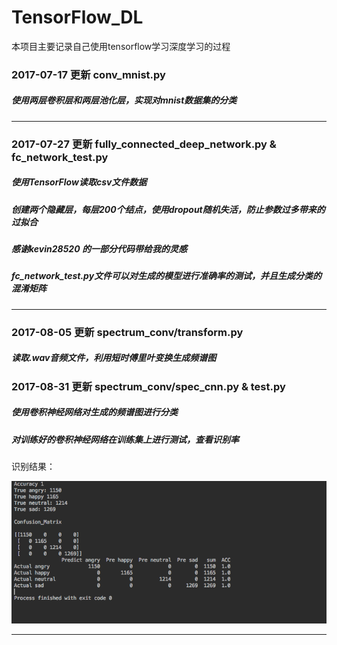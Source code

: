 # TensorFlow_DL
本项目主要记录自己使用tensorflow学习深度学习的过程
### 2017-07-17 更新 conv_mnist.py  
##### 使用两层卷积层和两层池化层，实现对mnist数据集的分类
---
### 2017-07-27 更新 fully_connected_deep_network.py & fc_network_test.py
##### 使用TensorFlow读取csv文件数据
##### 创建两个隐藏层，每层200个结点，使用dropout随机失活，防止参数过多带来的过拟合
##### 感谢kevin28520 的一部分代码带给我的灵感
##### fc_network_test.py文件可以对生成的模型进行准确率的测试，并且生成分类的混淆矩阵
---
### 2017-08-05 更新 spectrum_conv/transform.py
##### 读取.wav音频文件，利用短时傅里叶变换生成频谱图
### 2017-08-31 更新 spectrum_conv/spec_cnn.py & test.py
##### 使用卷积神经网络对生成的频谱图进行分类
##### 对训练好的卷积神经网络在训练集上进行测试，查看识别率

识别结果：

![](https://raw.githubusercontent.com/ZhuPan2016/pic_bed/master/spec_conv_train.png)

---
